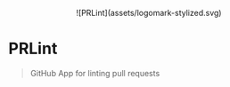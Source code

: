 <p align='center'>
![PRLint](assets/logomark-stylized.svg)
</p>

# PRLint

> GitHub App for linting pull requests

